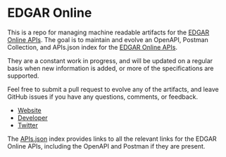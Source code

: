 # EDGAR OnlineThis is a repo for managing machine readable artifacts for the [EDGAR Online APIs](http://www.edgar-online.com/). The goal is to maintain and evolve an OpenAPI, Postman Collection, and APIs.json index for the [EDGAR Online APIs](http://www.edgar-online.com/).They are a constant work in progress, and will be updated on a regular basis when new information is added, or more of the specifications are supported.Feel free to submit a pull request to evolve any of the artifacts, and leave GitHub issues if you have any questions, comments, or feedback.- [Website](http://www.edgar-online.com/)- [Developer](http://www.edgar-online.com/)- [Twitter](https://twitter.com/EDGAR_Online)The [APIs.json](https://github.com/api-evangelist/edgar-online/blob/master/apis.json) index provides links to all the relevant links for the EDGAR Online APIs, including the OpenAPI and Postman if they are present.